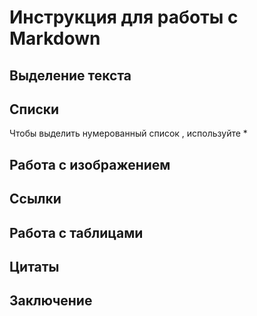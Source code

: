 # Инструкция для работы с Markdown

## Выделение текста

## Списки
Чтобы выделить нумерованный список , используйте *

## Работа с изображением

## Ссылки

## Работа с таблицами

## Цитаты 

## Заключение 